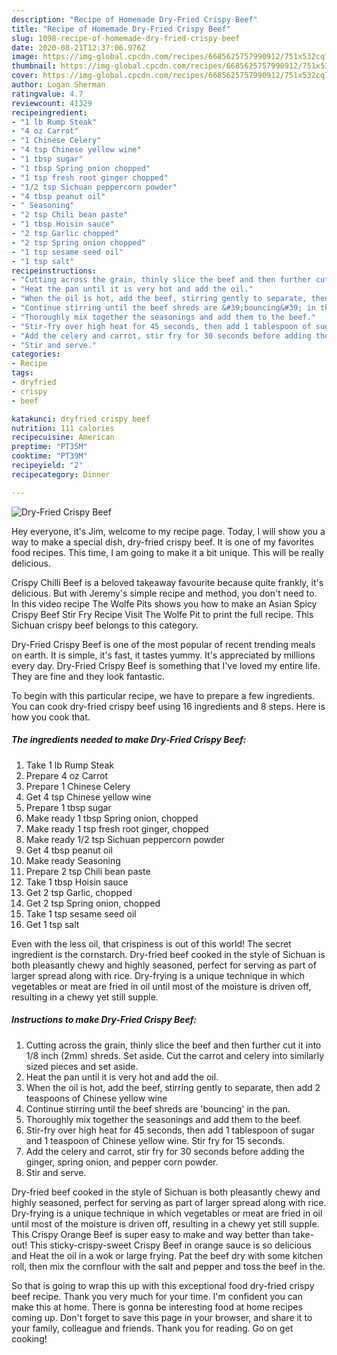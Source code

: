 ```yaml
---
description: "Recipe of Homemade Dry-Fried Crispy Beef"
title: "Recipe of Homemade Dry-Fried Crispy Beef"
slug: 1098-recipe-of-homemade-dry-fried-crispy-beef
date: 2020-08-21T12:37:06.976Z
image: https://img-global.cpcdn.com/recipes/6685625757990912/751x532cq70/dry-fried-crispy-beef-recipe-main-photo.jpg
thumbnail: https://img-global.cpcdn.com/recipes/6685625757990912/751x532cq70/dry-fried-crispy-beef-recipe-main-photo.jpg
cover: https://img-global.cpcdn.com/recipes/6685625757990912/751x532cq70/dry-fried-crispy-beef-recipe-main-photo.jpg
author: Logan Sherman
ratingvalue: 4.7
reviewcount: 41329
recipeingredient:
- "1 lb Rump Steak"
- "4 oz Carrot"
- "1 Chinese Celery"
- "4 tsp Chinese yellow wine"
- "1 tbsp sugar"
- "1 tbsp Spring onion chopped"
- "1 tsp fresh root ginger chopped"
- "1/2 tsp Sichuan peppercorn powder"
- "4 tbsp peanut oil"
- " Seasoning"
- "2 tsp Chili bean paste"
- "1 tbsp Hoisin sauce"
- "2 tsp Garlic chopped"
- "2 tsp Spring onion chopped"
- "1 tsp sesame seed oil"
- "1 tsp salt"
recipeinstructions:
- "Cutting across the grain, thinly slice the beef and then further cut it into 1/8 inch (2mm) shreds.  Set aside.  Cut the carrot and celery into similarly sized pieces and set aside."
- "Heat the pan until it is very hot and add the oil."
- "When the oil is hot, add the beef, stirring gently to separate, then add 2 teaspoons of Chinese yellow wine"
- "Continue stirring until the beef shreds are &#39;bouncing&#39; in the pan."
- "Thoroughly mix together the seasonings and add them to the beef."
- "Stir-fry over high heat for 45 seconds, then add 1 tablespoon of sugar and 1 teaspoon of Chinese yellow wine. Stir fry for 15 seconds."
- "Add the celery and carrot, stir fry for 30 seconds before adding the ginger, spring onion, and pepper corn powder."
- "Stir and serve."
categories:
- Recipe
tags:
- dryfried
- crispy
- beef

katakunci: dryfried crispy beef 
nutrition: 111 calories
recipecuisine: American
preptime: "PT35M"
cooktime: "PT39M"
recipeyield: "2"
recipecategory: Dinner

---
```



![Dry-Fried Crispy Beef](https://img-global.cpcdn.com/recipes/6685625757990912/751x532cq70/dry-fried-crispy-beef-recipe-main-photo.jpg)

Hey everyone, it's Jim, welcome to my recipe page. Today, I will show you a way to make a special dish, dry-fried crispy beef. It is one of my favorites food recipes. This time, I am going to make it a bit unique. This will be really delicious.

Crispy Chilli Beef is a beloved takeaway favourite because quite frankly, it&#39;s delicious. But with Jeremy&#39;s simple recipe and method, you don&#39;t need to. In this video recipe The Wolfe Pits shows you how to make an Asian Spicy Crispy Beef Stir Fry Recipe Visit The Wolfe Pit to print the full recipe. This Sichuan crispy beef belongs to this category.

Dry-Fried Crispy Beef is one of the most popular of recent trending meals on earth. It is simple, it's fast, it tastes yummy. It's appreciated by millions every day. Dry-Fried Crispy Beef is something that I've loved my entire life. They are fine and they look fantastic.


To begin with this particular recipe, we have to prepare a few ingredients. You can cook dry-fried crispy beef using 16 ingredients and 8 steps. Here is how you cook that.

<!--inarticleads1-->

##### The ingredients needed to make Dry-Fried Crispy Beef:

1. Take 1 lb Rump Steak
1. Prepare 4 oz Carrot
1. Prepare 1 Chinese Celery
1. Get 4 tsp Chinese yellow wine
1. Prepare 1 tbsp sugar
1. Make ready 1 tbsp Spring onion, chopped
1. Make ready 1 tsp fresh root ginger, chopped
1. Make ready 1/2 tsp Sichuan peppercorn powder
1. Get 4 tbsp peanut oil
1. Make ready  Seasoning
1. Prepare 2 tsp Chili bean paste
1. Take 1 tbsp Hoisin sauce
1. Get 2 tsp Garlic, chopped
1. Get 2 tsp Spring onion, chopped
1. Take 1 tsp sesame seed oil
1. Get 1 tsp salt


Even with the less oil, that crispiness is out of this world! The secret ingredient is the cornstarch. Dry-fried beef cooked in the style of Sichuan is both pleasantly chewy and highly seasoned, perfect for serving as part of larger spread along with rice. Dry-frying is a unique technique in which vegetables or meat are fried in oil until most of the moisture is driven off, resulting in a chewy yet still supple. 

<!--inarticleads2-->

##### Instructions to make Dry-Fried Crispy Beef:

1. Cutting across the grain, thinly slice the beef and then further cut it into 1/8 inch (2mm) shreds.  Set aside.  Cut the carrot and celery into similarly sized pieces and set aside.
1. Heat the pan until it is very hot and add the oil.
1. When the oil is hot, add the beef, stirring gently to separate, then add 2 teaspoons of Chinese yellow wine
1. Continue stirring until the beef shreds are &#39;bouncing&#39; in the pan.
1. Thoroughly mix together the seasonings and add them to the beef.
1. Stir-fry over high heat for 45 seconds, then add 1 tablespoon of sugar and 1 teaspoon of Chinese yellow wine. Stir fry for 15 seconds.
1. Add the celery and carrot, stir fry for 30 seconds before adding the ginger, spring onion, and pepper corn powder.
1. Stir and serve.


Dry-fried beef cooked in the style of Sichuan is both pleasantly chewy and highly seasoned, perfect for serving as part of larger spread along with rice. Dry-frying is a unique technique in which vegetables or meat are fried in oil until most of the moisture is driven off, resulting in a chewy yet still supple. This Crispy Orange Beef is super easy to make and way better than take-out! This sticky-crispy-sweet Crispy Beef in orange sauce is so delicious and Heat the oil in a wok or large frying. Pat the beef dry with some kitchen roll, then mix the cornflour with the salt and pepper and toss the beef in the. 

So that is going to wrap this up with this exceptional food dry-fried crispy beef recipe. Thank you very much for your time. I'm confident you can make this at home. There is gonna be interesting food at home recipes coming up. Don't forget to save this page in your browser, and share it to your family, colleague and friends. Thank you for reading. Go on get cooking!
